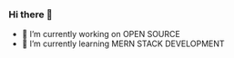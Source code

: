 ### Hi there 👋
- 🔭 I’m currently working on OPEN SOURCE  
- 🌱 I’m currently learning  MERN STACK DEVELOPMENT
